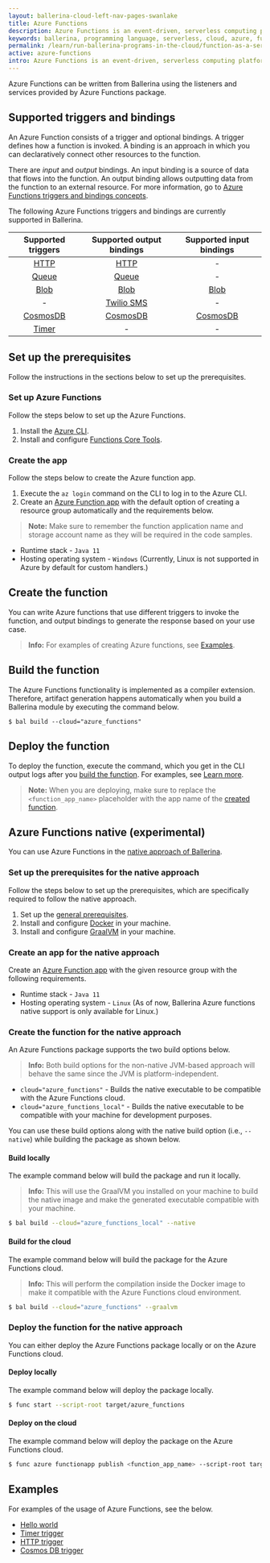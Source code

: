 ```yaml
---
layout: ballerina-cloud-left-nav-pages-swanlake
title: Azure Functions
description: Azure Functions is an event-driven, serverless computing platform. The Azure Functions extension provides the functionality to expose a Ballerina function as a serverless function in the Azure Functions platform.
keywords: ballerina, programming language, serverless, cloud, azure, functions, cloud-native
permalink: /learn/run-ballerina-programs-in-the-cloud/function-as-a-service-with-ballerina/azure-functions/
active: azure-functions
intro: Azure Functions is an event-driven, serverless computing platform. The Azure Functions extension provides the functionality to expose a Ballerina function as a serverless function in the Azure Functions platform.
---
```


Azure Functions can be written from Ballerina using the listeners and services provided by Azure Functions package. 

## Supported triggers and bindings

An Azure Function consists of a trigger and optional bindings. A trigger defines how a function is invoked. A binding is an approach in which you can declaratively connect other resources to the function. 

There are *input* and *output* bindings. An input binding is a source of data that flows into the function. An output binding allows outputting data from the function to an external resource. For more information, go to <a href="https://docs.microsoft.com/en-us/azure/azure-functions/functions-triggers-bindings" target="_blank">Azure Functions triggers and bindings concepts</a>.

The following Azure Functions triggers and bindings are currently supported in Ballerina.

|                                                 Supported triggers                                                |                                              Supported output bindings                                              |                                             Supported input bindings                                            |
|:-----------------------------------------------------------------------------------------------------------------:|:-------------------------------------------------------------------------------------------------------------------:|:---------------------------------------------------------------------------------------------------------------:|
|     <a href="https://lib.ballerina.io/ballerinax/azure_functions/latest#HttpTrigger" target="_blank">HTTP</a>     |       <a href="https://lib.ballerina.io/ballerinax/azure_functions/latest#HttpOutput" target="_blank">HTTP</a>      |                                                        -                                                        |
|    <a href="https://lib.ballerina.io/ballerinax/azure_functions/latest#QueueTrigger" target="_blank">Queue</a>    |      <a href="https://lib.ballerina.io/ballerinax/azure_functions/latest#QueueOutput" target="_blank">Queue</a>     |                                                        -                                                        |
|     <a href="https://lib.ballerina.io/ballerinax/azure_functions/latest#BlobTrigger" target="_blank">Blob</a>     |       <a href="https://lib.ballerina.io/ballerinax/azure_functions/latest#BlobOutput" target="_blank">Blob</a>      |     <a href="https://lib.ballerina.io/ballerinax/azure_functions/latest#BlobInput" target="_blank">Blob</a>     |
|                                                         -                                                         | <a href="https://lib.ballerina.io/ballerinax/azure_functions/latest#TwilioSmsOutput" target="_blank">Twilio SMS</a> |                                                        -                                                        |
| <a href="https://lib.ballerina.io/ballerinax/azure_functions/latest#CosmosDBTrigger" target="_blank">CosmosDB</a> |   <a href="https://lib.ballerina.io/ballerinax/azure_functions/latest#CosmosDBOutput" target="_blank">CosmosDB</a>  | <a href="https://lib.ballerina.io/ballerinax/azure_functions/latest#CosmosDBInput" target="_blank">CosmosDB</a> |
|    <a href="https://lib.ballerina.io/ballerinax/azure_functions/latest#TimerTrigger" target="_blank">Timer</a>    |                                                          -                                                          |                                                        -                                                        |

## Set up the prerequisites

Follow the instructions in the sections below to set up the prerequisites.

### Set up Azure Functions 

Follow the steps below to set up the Azure Functions.

1. Install the <a href="https://docs.microsoft.com/en-us/cli/azure/install-azure-cli?view=azure-cli-latest" target="_blank">Azure CLI</a>.
2. Install and configure [Functions Core Tools](https://learn.microsoft.com/en-us/azure/azure-functions/functions-run-local?tabs=v4%2Clinux%2Ccsharp%2Cportal%2Cbash#install-the-azure-functions-core-tools).

### Create the app

Follow the steps below to create the Azure function app.

1. Execute the `az login` command on the CLI to log in to the Azure CLI.
2. Create an <a href="https://docs.microsoft.com/en-us/azure/azure-functions/functions-create-function-app-portal" target="_blank">Azure Function app</a> with the default option of creating a resource group automatically and the requirements below.
>**Note:** Make sure to remember the function application name and storage account name as they will be required in the code samples.
   - Runtime stack - `Java 11`
   - Hosting operating system - `Windows` (Currently, Linux is not supported in Azure by default for custom handlers.)

## Create the function

You can write Azure functions that use different triggers to invoke the function, and output bindings to generate the response based on your use case. 

>**Info:** For examples of creating Azure functions, see [Examples](#examples).

## Build the function

The Azure Functions functionality is implemented as a compiler extension. Therefore, artifact generation happens automatically when you build a Ballerina module by executing the command below. 

```
$ bal build --cloud="azure_functions"
```

## Deploy the function

To deploy the function, execute the command, which you get in the CLI output logs after you [build the function](#build-the-function). For examples, see [Learn more](#learn-more).

>**Note:** When you are deploying, make sure to replace the `<function_app_name>` placeholder with the app name of the [created function](#create-the-function).


## Azure Functions native (experimental)

You can use Azure Functions in the [native approach of Ballerina](/learn/build-a-graalvm-native-executable/#pack-the-native-executable-in-a-container).

### Set up the prerequisites for the native approach

Follow the steps below to set up the prerequisites, which are specifically required to follow the native approach.

1. Set up the [general prerequisites](#set-up-the-prerequisites).
2. Install and configure [Docker](https://www.docker.com/) in your machine.
3. Install and configure [GraalVM](https://www.graalvm.org/) in your machine.

### Create an app for the native approach

Create an <a href="https://docs.microsoft.com/en-us/azure/azure-functions/functions-create-function-app-portal" target="_blank">Azure Function app</a> with the given resource group with the following requirements.
   - Runtime stack - `Java 11`
   - Hosting operating system - `Linux` (As of now, Ballerina Azure functions native support is only available for Linux.)

### Create the function for the native approach

An Azure Functions package supports the two build options below.

>**Info:** Both build options for the non-native JVM-based approach will behave the same since the JVM is platform-independent.

- `cloud="azure_functions"` - Builds the native executable to be compatible with the Azure Functions cloud.
- `cloud="azure_functions_local"` - Builds the native executable to be compatible with your machine for development purposes.

You can use these build options along with the native build option (i.e., `--native`) while building the package as shown below. 

#### Build locally 

The example command below will build the package and run it locally.

>**Info:** This will use the GraalVM you installed on your machine to build the native image and make the generated executable compatible with your machine.

```bash
$ bal build --cloud="azure_functions_local" --native
```

#### Build for the cloud

The example command below will build the package for the Azure Functions cloud. 

>**Info:** This will perform the compilation inside the Docker image to make it compatible with the Azure Functions cloud environment.

```bash
$ bal build --cloud="azure_functions" --graalvm
```

### Deploy the function for the native approach

You can either deploy the Azure Functions package locally or on the Azure Functions cloud. 

#### Deploy locally

The example command below will deploy the package locally.

```bash
$ func start --script-root target/azure_functions
```

#### Deploy on the cloud

The example command below will deploy the package on the Azure Functions cloud. 

```bash
$ func azure functionapp publish <function_app_name> --script-root target/azure_functions
```

## Examples

For examples of the usage of Azure Functions, see the below.

- [Hello world](/learn/by-example/azure-functions-hello-world/)
- [Timer trigger](/learn/by-example/azure-functions-timer-trigger/)
- [HTTP trigger](/learn/by-example/azure-functions-http-trigger/)
- [Cosmos DB trigger](/learn/by-example/azure-functions-cosmosdb-trigger/)
